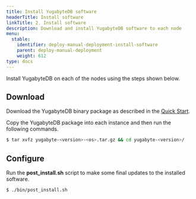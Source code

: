 ```yaml
---
title: Install YugabyteDB software
headerTitle: Install software
linkTitle: 2. Install software
description: Download and install YugabyteDB software to each node
menu:
  stable:
    identifier: deploy-manual-deployment-install-software
    parent: deploy-manual-deployment
    weight: 612
type: docs
---
```


Install YugabyteDB on each of the nodes using the steps shown below.

## Download

Download the YugabyteDB binary package as described in the [Quick Start](../../../quick-start/).

Copy the YugabyteDB package into each instance and then run the following commands.

```sh
$ tar xvfz yugabyte-<version>-<os>.tar.gz && cd yugabyte-<version>/
```

## Configure

Run the **post_install.sh** script to make some final updates to the installed software.

```sh
$ ./bin/post_install.sh
```

